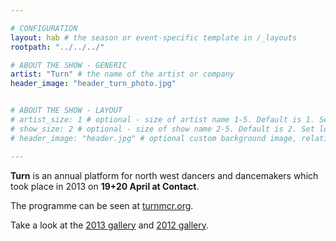 ```yaml
---

# CONFIGURATION
layout: hab # the season or event-specific template in /_layouts
rootpath: "../../../"

# ABOUT THE SHOW - GENERIC
artist: "Turn" # the name of the artist or company
header_image: "header_turn_photo.jpg"   


# ABOUT THE SHOW - LAYOUT
# artist_size: 1 # optional - size of artist name 1-5. Default is 1. Set longer names to lower values
# show_size: 2 # optional - size of show name 2-5. Default is 2. Set longer names to lower values
# header_image: "header.jpg" # optional custom background image, relative to current page

---
```


**Turn** is an annual platform for north west dancers and dancemakers which took place in 2013 on **19+20 April at Contact**.  

The programme can be seen at [turnmcr.org](/archive/2013-turn/index.html).

Take a look at the [2013 gallery](/galleries/2013-turn/index.html) and [2012 gallery](/galleries/2012-turn/index.html).    




